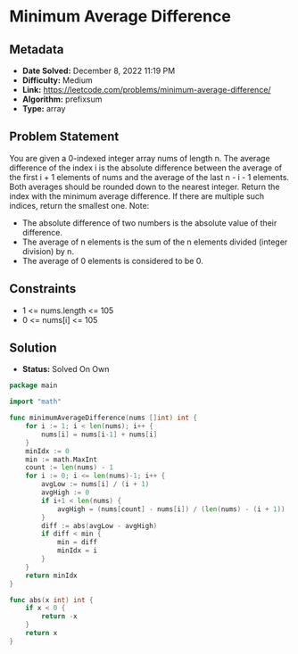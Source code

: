 # Minimum Average Difference

## Metadata

- **Date Solved:** December 8, 2022 11:19 PM
- **Difficulty:** Medium
- **Link:** https://leetcode.com/problems/minimum-average-difference/
- **Algorithm:** prefixsum
- **Type:** array

## Problem Statement

You are given a 0-indexed integer array nums of length n.
The average difference of the index i is the absolute difference between the average of the first i + 1 elements of nums and the average of the last n - i - 1 elements. Both averages should be rounded down to the nearest integer.
Return the index with the minimum average difference. If there are multiple such indices, return the smallest one.
Note:
- The absolute difference of two numbers is the absolute value of their difference.
- The average of n elements is the sum of the n elements divided (integer division) by n.
- The average of 0 elements is considered to be 0.

## Constraints

- 1 <= nums.length <= 105
- 0 <= nums[i] <= 105

## Solution

- **Status:** Solved On Own


```go
package main

import "math"

func minimumAverageDifference(nums []int) int {
	for i := 1; i < len(nums); i++ {
		nums[i] = nums[i-1] + nums[i]
	}
	minIdx := 0
	min := math.MaxInt
	count := len(nums) - 1
	for i := 0; i <= len(nums)-1; i++ {
		avgLow := nums[i] / (i + 1)
		avgHigh := 0
		if i+1 < len(nums) {
			avgHigh = (nums[count] - nums[i]) / (len(nums) - (i + 1))
		}
		diff := abs(avgLow - avgHigh)
		if diff < min {
			min = diff
			minIdx = i
		}
	}
	return minIdx
}

func abs(x int) int {
	if x < 0 {
		return -x
	}
	return x
}
```
